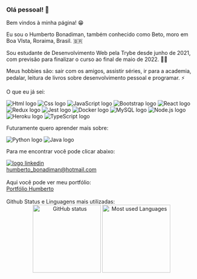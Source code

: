 ### Olá pessoal! 👋

Bem vindos à minha página! 😁

Eu sou o Humberto Bonadiman, também conhecido como Beto, moro em Boa VIsta, Roraima, Brasil. 🇧🇷

Sou estudante de Desenvolvimento Web pela Trybe desde junho de 2021, com previsão para finalizar o curso ao final de maio de 2022. 👨‍🎓

Meus hobbies são: sair com os amigos, assistir séries, ir para a academia, pedalar, leitura de livros sobre desenvolvimento pessoal e programar. ⚡

O que eu já sei:

<div>
  <img src="https://img.shields.io/badge/HTML5-E34F26?style=for-the-badge&logo=html5&logoColor=white" alt="Html logo" />
  <img src="https://img.shields.io/badge/CSS3-1572B6?style=for-the-badge&logo=css3&logoColor=white" alt="Css logo" />
  <img src="https://img.shields.io/badge/JavaScript-323330?style=for-the-badge&logo=javascript&logoColor=F7DF1E" alt="JavaScript logo" />
  <img src="https://img.shields.io/badge/Bootstrap-563D7C?style=for-the-badge&logo=bootstrap&logoColor=white" alt="Bootstrap logo" />
  <img src="https://img.shields.io/badge/React-20232A?style=for-the-badge&logo=react&logoColor=61DAFB" alt="React logo" />
  <img src="https://img.shields.io/badge/Redux-593D88?style=for-the-badge&logo=redux&logoColor=white" alt="Redux logo" />
  <img src="https://img.shields.io/badge/Jest-C21325?style=for-the-badge&logo=jest&logoColor=white" alt="Jest logo" />
  <img src="https://img.shields.io/badge/Docker-2CA5E0?style=for-the-badge&logo=docker&logoColor=white" alt="Docker logo" />
  <img src="https://img.shields.io/badge/MySQL-005C84?style=for-the-badge&logo=mysql&logoColor=white" alt="MySQL logo" />
  <img src="https://img.shields.io/badge/Node.js-339933?style=for-the-badge&logo=nodedotjs&logoColor=white" alt="Node.js logo" />
  <img src="https://img.shields.io/badge/Heroku-430098?style=for-the-badge&logo=heroku&logoColor=white" alt="Heroku logo" />
  <img src="https://img.shields.io/badge/TypeScript-007ACC?style=for-the-badge&logo=typescript&logoColor=white" alt="TypeScript logo" />
</div>

Futuramente quero aprender mais sobre:

<div>
  <img src="https://img.shields.io/badge/Python-FFD43B?style=for-the-badge&logo=python&logoColor=darkgreen" alt="Python logo" />
  <img src="https://img.shields.io/badge/Java-ED8B00?style=for-the-badge&logo=java&logoColor=white" alt="Java logo" />
</div>

Para me encontrar você pode clicar abaixo:

<div>
  <a href="https://www.linkedin.com/in/humberto-bonadiman"><img src="https://img.shields.io/badge/LinkedIn-0077B5?style=for-the-badge&logo=linkedin&logoColor=white" alt="logo linkedin" /></a>
  <br />
  <a href="mailto:humberto_bonadiman@hotmail.com">humberto_bonadiman@hotmail.com</a>
</div>
<br />
Aqui você pode ver meu portfólio:

<div>
  <a href="https://humberto-bonadiman.github.io/">Portfólio Humberto</a>
</div>
<br />
Github Status e Linguagens mais utilizadas:

<div align="center">
  <img height="180em" src="https://github-readme-stats.vercel.app/api?username=Humberto-Bonadiman" alt="GitHub status" />
  <img height="180em" src="https://github-readme-stats.vercel.app/api/top-langs/?username=Humberto-Bonadiman" alt="Most used Languages" />
 </div>
